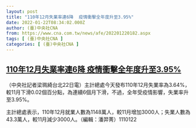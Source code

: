 ```yaml
---
layout: post
title: "110年12月失業率連6降  疫情衝擊全年度升至3.95%"
date: 2022-01-22T08:34:02.000Z
author: (臺)中央社CNA
from: https://www.cna.com.tw/news/afe/202201220182.aspx
tags: [ (臺)中央社CNA ]
categories: [ (臺)中央社CNA ]
---
```

<!--1642840442000-->
[110年12月失業率連6降  疫情衝擊全年度升至3.95%](https://www.cna.com.tw/news/afe/202201220182.aspx)
------

<div>
<div></div><div><p>（中央社記者梁珮綺台北22日電）主計總處今天發布110年12月失業率為3.64%，較11月下滑0.02個百分點，為連續6個月下滑，不過，全年受疫情影響，失業率升至3.95%。</p><p>主計總處表示，110年12月就業人數為1148萬人，較11月增加3000人；失業人數為43.3萬人，較11月減少3000人。（編輯：潘羿菁）1110122</p></div>
</div>
